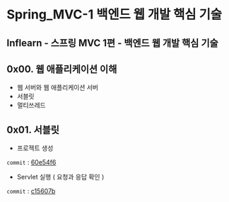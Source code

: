 # Spring_MVC-1 백엔드 웹 개발 핵심 기술
Inflearn - 스프링 MVC 1편 - 백엔드 웹 개발 핵심 기술
---  

## 0x00. 웹 애플리케이션 이해
- 웹 서버와 웹 애플리케이션 서버
- 서블릿
- 멀티쓰레드

## 0x01. 서블릿
- 프로젝트 생성

```commit``` : [60e54f6](https://github.com/meoldae/Spring_MVC-1/commit/60e54f686a0640e6a2f1191af486b5df990018f2)
- Servlet 실행 ( 요청과 응답 확인 ) 

```commit``` : [c15607b](https://github.com/meoldae/Spring_MVC-1/commit/c15607b1ac09d0c9efc879e815ba3ca55650d00a)
